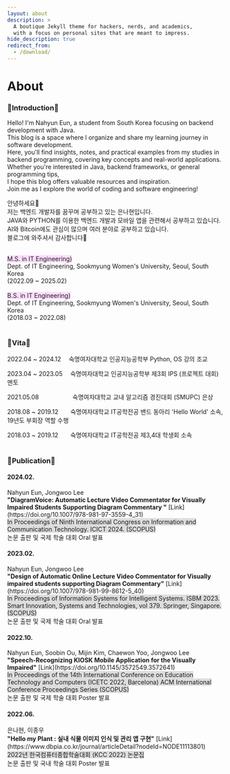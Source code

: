 ```yaml
---
layout: about
description: >
  A boutique Jekyll theme for hackers, nerds, and academics,
  with a focus on personal sites that are meant to impress.
hide_description: true
redirect_from:
  - /download/
---
```


# About

<!--author-->

<h3>🩷Introduction🩷</h3>

Hello! I'm Nahyun Eun, a student from South Korea focusing on backend development with Java. <br>
This blog is a space where I organize and share my learning journey in software development. <br>
Here, you'll find insights, notes, and practical examples from my studies in backend programming, covering key concepts and real-world applications. <br>
Whether you're interested in Java, backend frameworks, or general programming tips, <br>
I hope this blog offers valuable resources and inspiration. <br>
Join me as I explore the world of coding and software engineering!<br>

안녕하세요👋 <br>
저는 백엔드 개발자를 꿈꾸며 공부하고 있는 은나현입니다.<br>
JAVA와 PYTHON를 이용한 백엔드 개발과 모바일 앱을 관련해서 공부하고 있습니다.<br>
AI와 Bitcoin에도 관심이 많으며 여러 분야로 공부하고 있습니다.<br>
블로그에 와주셔서 감사합니다🤗<br><br>

<span style="background-color:#FFDDFF">M.S. in IT Engineering)</span> <br>
Dept. of IT Engineering, Sookmyung Women's University, Seoul, South Korea <br>
(2022.09 ~ 2025.02) <br><br>
<span style="background-color:#FFDDFF">B.S. in IT Engineering)</span> <br>
Dept. of IT Engineering, Sookmyung Women's University, Seoul, South Korea <br>
(2018.03 ~ 2022.08) <br><br>


<h3>🔹Vita🔹</h3>

2022.04 ~ 2024.12	　숙명여자대학교 인공지능공학부 Python, OS 강의 조교 <br>

2023.04 ~ 2023.05	　숙명여자대학교 인공지능공학부 제3회 IPS (프로젝트 대회) 멘토 <br>

2021.05.08 　　　　　 숙명여자대학교 교내 알고리즘 경진대회 (SMUPC) 은상	<br>

2018.08 ~ 2019.12　　숙명여자대학교 IT공학전공 밴드 동아리 'Hello World' 소속, 19년도 부회장 역할 수행 <br>

2018.03 ~ 2019.12　　숙명여자대학교 IT공학전공 제3,4대 학생회 소속 <br><br>

<h3>🔶Publication🔶</h3>

<h4>2024.02.	</h4>
Nahyun Eun, Jongwoo Lee<br>
<strong>"DiagramVoice: Automatic Lecture Video Commentator for Visually Impaired Students Supporting Diagram Commentary "</strong> [Link](https://doi.org/10.1007/978-981-97-3559-4_31)<br>
<span style="background-color:#DDDDDD">In Proceedings of Ninth International Congress on Information and Communication Technology. ICICT 2024. (SCOPUS)</span><br>
논문 출판 및 국제 학술 대회 Oral 발표<br>

<h4>2023.02.	</h4>
Nahyun Eun, Jongwoo Lee<br>
<strong>"Design of Automatic Online Lecture Video Commentator for Visually impaired students supporting Diagram Commentary"</strong> [Link](https://doi.org/10.1007/978-981-99-8612-5_40)<br>
<span style="background-color:#DDDDDD">In Proceedings of Information Systems for Intelligent Systems. ISBM 2023. Smart Innovation, Systems and Technologies, vol 379. Springer, Singapore. (SCOPUS)</span><br>
논문 출판 및 국제 학술 대회 Oral 발표<br>

<h4>2022.10.	</h4>
Nahyun Eun, Soobin Ou, Mijin Kim, Chaewon Yoo, Jongwoo Lee<br>
<strong>"Speech-Recognizing KIOSK Mobile Application for the Visually Impaired"</strong> [Link](https://doi.org/10.1145/3572549.3572641)<br>
<span style="background-color:#DDDDDD">In Proceedings of the 14th International Conference on Education Technology and Computers (ICETC 2022, Barcelona)
ACM International Conference Proceedings Series (SCOPUS)</span><br>
논문 출판 및 국제 학술 대회 Poster 발표<br>

<h4>2022.06.	</h4>
은나현, 이종우<br>
<strong>"Hello my Plant : 실내 식물 이미지 인식 및 관리 앱 구현"</strong> [Link](https://www.dbpia.co.kr/journal/articleDetail?nodeId=NODE11113801)<br>
<span style="background-color:#DDDDDD">2022년 한국컴퓨터종합학술대회 (KCC 2022) 논문집</span><br>
논문 출판 및 국내 학술 대회 Poster 발표<br>

[blog]: /
[portfolio]: https://hydejack.com/examples/
[resume]: https://hydejack.com/resume/
[download]: https://hydejack.com/download/
[welcome]: https://hydejack.com/
[forms]: https://hydejack.com/forms-by-example/

[features]: #features
[news]: #build-an-audience
[syntax]: syntax-highlighting
[latex]: #beautiful-math
[dark]: https://hydejack.com/blog/hydejack/2018-09-01-introducing-dark-mode/
[search]: https://hydejack.com/#_search-input
[grid]: https://hydejack.com/blog/hydejack/

[lic]: LICENSE.md
[pro]: licenses/PRO.md
[docs]: docs/README.md
[ofln]: docs/advanced.md#enabling-offline-support
[math]: docs/writing.md#adding-math

[kit]: https://github.com/hydecorp/hydejack-starter-kit/releases
[src]: https://github.com/hydecorp/hydejack
[gem]: https://rubygems.org/gems/jekyll-theme-hydejack
[buy]: https://gum.co/nuOluY

[gpss]: https://developers.google.com/speed/pagespeed/insights/?url=https%3A%2F%2Fhydejack.com%2Fdocs%2F
[rouge]: http://rouge.jneen.net
[katex]: https://khan.github.io/KaTeX/
[mathjax]: https://www.mathjax.org/
[tinyletter]: https://tinyletter.com/
